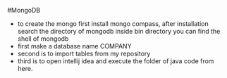 #MongoDB
- to create the mongo first install mongo compass, after installation search the directory of mongodb inside bin directory you can find the shell
of mongodb 
- first make a database name COMPANY
- second is to import tables from my repository
- third is to open intellij idea and execute the folder of java code from here.
